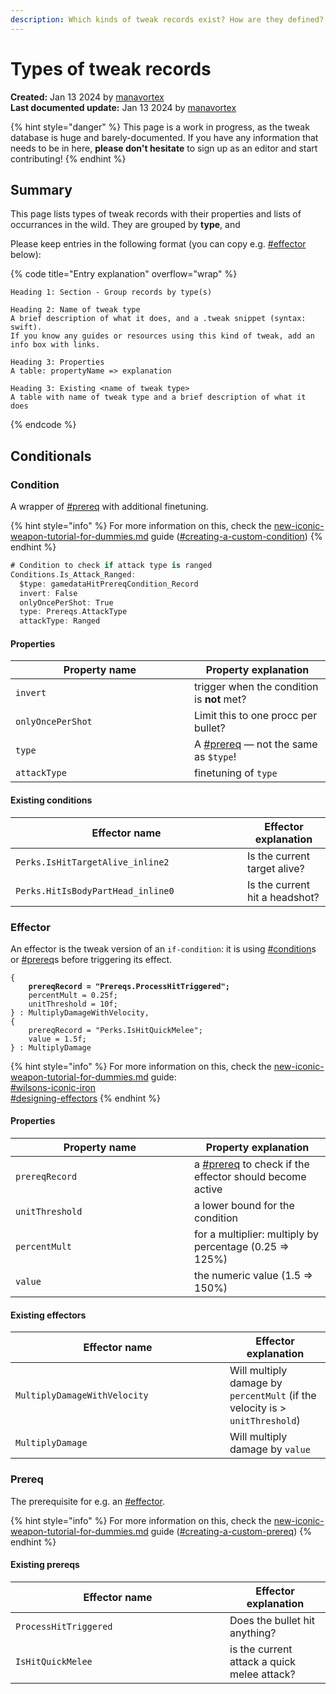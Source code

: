 ```yaml
---
description: Which kinds of tweak records exist? How are they defined? What do they mean?
---
```


# Types of tweak records

**Created:** Jan 13 2024 by [manavortex](https://app.gitbook.com/u/NfZBoxGegfUqB33J9HXuCs6PVaC3 "mention")\
**Last documented update:** Jan 13 2024 by [manavortex](https://app.gitbook.com/u/NfZBoxGegfUqB33J9HXuCs6PVaC3 "mention")

{% hint style="danger" %}
This page is a work in progress, as the tweak database is huge and barely-documented. If you have any information that needs to be in here, **please don't hesitate** to sign up as an editor and start contributing!
{% endhint %}

## Summary

This page lists types of tweak records with their properties and lists of occurrances in the wild. They are grouped by **type**, and&#x20;

Please keep entries in the following format (you can copy e.g. [#effector](types-of-tweak-records.md#effector "mention") below):

{% code title="Entry explanation" overflow="wrap" %}
```
Heading 1: Section - Group records by type(s)

Heading 2: Name of tweak type
A brief description of what it does, and a .tweak snippet (syntax: swift). 
If you know any guides or resources using this kind of tweak, add an info box with links.

Heading 3: Properties
A table: propertyName => explanation

Heading 3: Existing <name of tweak type>
A table with name of tweak type and a brief description of what it does
```
{% endcode %}

## Conditionals

### Condition

A wrapper of [#prereq](types-of-tweak-records.md#prereq "mention") with additional finetuning.

{% hint style="info" %}
For more information on this, check the [new-iconic-weapon-tutorial-for-dummies.md](../../modding-guides/items-equipment/adding-new-items/weapons/new-iconic-weapon-tutorial-for-dummies.md "mention") guide ([#creating-a-custom-condition](../../modding-guides/items-equipment/adding-new-items/weapons/new-iconic-weapon-tutorial-for-dummies.md#creating-a-custom-condition "mention"))
{% endhint %}

```swift
# Condition to check if attack type is ranged
Conditions.Is_Attack_Ranged:
  $type: gamedataHitPrereqCondition_Record
  invert: False
  onlyOncePerShot: True
  type: Prereqs.AttackType
  attackType: Ranged
```

#### Properties

<table><thead><tr><th width="270">Property name</th><th>Property explanation</th></tr></thead><tbody><tr><td><code>invert</code></td><td>trigger when the condition is <strong>not</strong> met?</td></tr><tr><td><code>onlyOncePerShot</code></td><td>Limit this to one procc per bullet?</td></tr><tr><td><code>type</code></td><td>A <a data-mention href="types-of-tweak-records.md#prereq">#prereq</a> — not the same as <code>$type</code>!</td></tr><tr><td><code>attackType</code></td><td>finetuning of <code>type</code></td></tr></tbody></table>

#### Existing conditions

<table><thead><tr><th width="355">Effector name</th><th>Effector explanation</th></tr></thead><tbody><tr><td><code>Perks.IsHitTargetAlive_inline2</code></td><td>Is the current target alive?</td></tr><tr><td><code>Perks.HitIsBodyPartHead_inline0</code></td><td>Is the current hit a headshot?</td></tr></tbody></table>

### Effector

An effector is the tweak version of an `if-condition`: it is using [#condition](types-of-tweak-records.md#condition "mention")s or [#prereq](types-of-tweak-records.md#prereq "mention")s before triggering its effect.&#x20;

<pre class="language-swift" data-title="mods_abilities.tweak"><code class="lang-swift">{
<strong>    prereqRecord = "Prereqs.ProcessHitTriggered";
</strong>    percentMult = 0.25f;
    unitThreshold = 10f;
} : MultiplyDamageWithVelocity, 
{
    prereqRecord = "Perks.IsHitQuickMelee";
    value = 1.5f;
} : MultiplyDamage
</code></pre>

{% hint style="info" %}
For more information on this, check the [new-iconic-weapon-tutorial-for-dummies.md](../../modding-guides/items-equipment/adding-new-items/weapons/new-iconic-weapon-tutorial-for-dummies.md "mention") guide:\
&#x20;[#wilsons-iconic-iron](../../modding-guides/items-equipment/adding-new-items/weapons/new-iconic-weapon-tutorial-for-dummies.md#wilsons-iconic-iron "mention")\
&#x20;[#designing-effectors](../../modding-guides/items-equipment/adding-new-items/weapons/new-iconic-weapon-tutorial-for-dummies.md#designing-effectors "mention")
{% endhint %}

#### Properties

<table><thead><tr><th width="270">Property name</th><th>Property explanation</th></tr></thead><tbody><tr><td><code>prereqRecord</code></td><td>a <a data-mention href="types-of-tweak-records.md#prereq">#prereq</a> to check if the effector should become active</td></tr><tr><td><code>unitThreshold</code></td><td>a lower bound for the condition</td></tr><tr><td><code>percentMult</code></td><td>for a multiplier: multiply by percentage (0.25 => 125%)</td></tr><tr><td><code>value</code></td><td>the numeric value (1.5 => 150%) </td></tr></tbody></table>

#### Existing effectors

<table><thead><tr><th width="327">Effector name</th><th>Effector explanation</th></tr></thead><tbody><tr><td><code>MultiplyDamageWithVelocity</code> </td><td>Will multiply damage by <code>percentMult</code> (if the velocity is > <code>unitThreshold</code>)</td></tr><tr><td><code>MultiplyDamage</code></td><td>Will multiply damage by <code>value</code></td></tr></tbody></table>

### Prereq

The prerequisite for e.g. an [#effector](types-of-tweak-records.md#effector "mention").&#x20;

{% hint style="info" %}
For more information on this, check the [new-iconic-weapon-tutorial-for-dummies.md](../../modding-guides/items-equipment/adding-new-items/weapons/new-iconic-weapon-tutorial-for-dummies.md "mention") guide ([#creating-a-custom-prereq](../../modding-guides/items-equipment/adding-new-items/weapons/new-iconic-weapon-tutorial-for-dummies.md#creating-a-custom-prereq "mention"))
{% endhint %}

#### Existing prereqs

<table><thead><tr><th width="327">Effector name</th><th>Effector explanation</th></tr></thead><tbody><tr><td><code>ProcessHitTriggered</code></td><td>Does the bullet hit anything?</td></tr><tr><td><code>IsHitQuickMelee</code> </td><td>is the current attack a quick melee attack?</td></tr></tbody></table>

